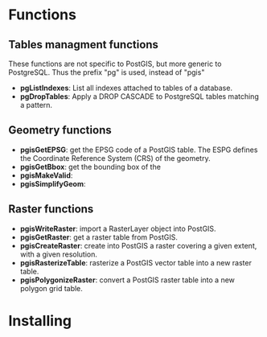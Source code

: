# Functions

## Tables managment functions

These functions are not specific to PostGIS, but more generic to PostgreSQL. Thus the prefix "pg" is used, instead of "pgis"

* **pgListIndexes**: List all indexes attached to tables of a database.
* **pgDropTables**: Apply a DROP CASCADE to PostgreSQL tables matching a pattern.


## Geometry functions

* **pgisGetEPSG**: get the EPSG code of a PostGIS table. The ESPG defines the Coordinate Reference System (CRS) of the geometry.
* **pgisGetBbox**: get the bounding box of the 
* **pgisMakeValid**: 
* **pgisSimplifyGeom**: 


## Raster functions

* **pgisWriteRaster**: import a RasterLayer object into PostGIS.
* **pgisGetRaster**: get a raster table from PostGIS.
* **pgisCreateRaster**: create into PostGIS a raster covering a given extent, with a given resolution.
* **pgisRasterizeTable**: rasterize a PostGIS vector table into a new raster table.
* **pgisPolygonizeRaster**: convert a PostGIS raster table into a new polygon grid table.

# Installing
